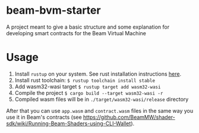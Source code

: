 # beam-bvm-starter
A project meant to give a basic structure and some explanation for developing smart contracts for the Beam Virtual Machine

# Usage
1. Install `rustup` on your system. See rust installation instructions [here](https://forge.rust-lang.org/infra/other-installation-methods.html#other-ways-to-install-rustup).
2. Install rust toolchain:
  `$ rustup toolchain install stable`
3. Add wasm32-wasi target
  `$ rustup target add wasm32-wasi`
4. Compile the project
  `$ cargo build --target wasm32-wasi -r`
5. Compiled wasm files will be in `./target/wasm32-wasi/release` directory

After that you can use `app.wasm` and `contract.wasm` files in the same way you use it in Beam's contracts (see https://github.com/BeamMW/shader-sdk/wiki/Running-Beam-Shaders-using-CLI-Wallet).
